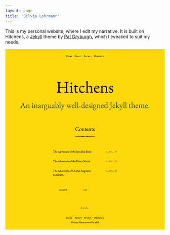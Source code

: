 ```yaml
---
layout: page
title: "Silvia Lohrmann"
---
```


This is my personal website, where I edit my narrative. It is built on Hitchens, a [Jekyll](http://jekyllrb.com) theme by [Pat Dryburgh](https://patdryburgh.com), which I tweaked to suit my needs.

![Hitchens-Silvia Lohrmann comparison](/screenshot.png)

